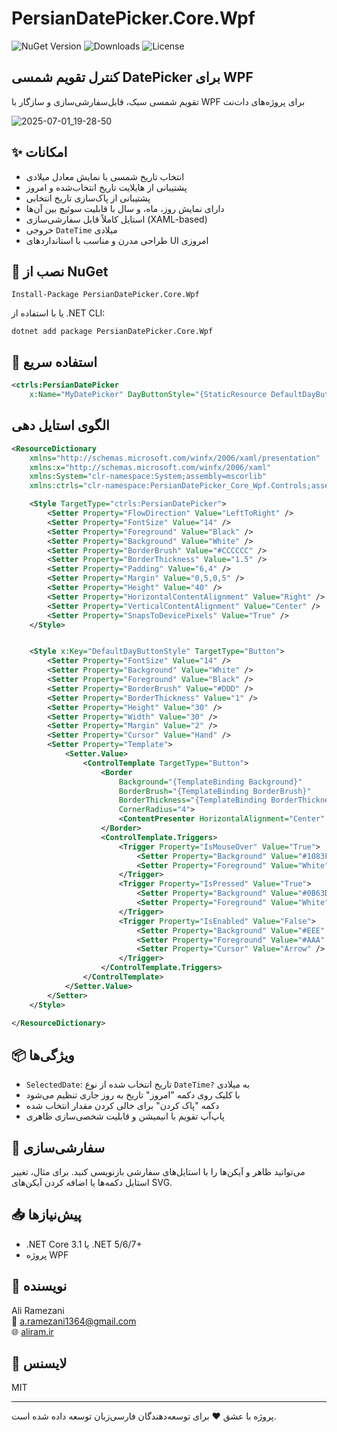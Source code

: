 # PersianDatePicker.Core.Wpf

![NuGet Version](https://img.shields.io/nuget/v/PersianDatePicker.Core.Wpf?color=blue)
![Downloads](https://img.shields.io/nuget/dt/PersianDatePicker.Core.Wpf?color=green)
![License](https://img.shields.io/github/license/aliramdev/PersianDatePicker.Core?color=orange)

## کنترل تقویم شمسی DatePicker برای WPF

تقویم شمسی سبک، قابل‌سفارشی‌سازی و سازگار با WPF برای پروژه‌های دات‌نت

![2025-07-01_19-28-50](https://github.com/user-attachments/assets/43602fa9-f9ba-4519-8ae2-f2481a3fc482)


## ✨ امکانات

- انتخاب تاریخ شمسی با نمایش معادل میلادی
- پشتیبانی از هایلایت تاریخ انتخاب‌شده و امروز
- پشتیبانی از پاک‌سازی تاریخ انتخابی
- دارای نمایش روز، ماه، و سال با قابلیت سوئیچ بین آن‌ها
- استایل کاملاً قابل سفارشی‌سازی (XAML-based)
- خروجی `DateTime` میلادی
- طراحی مدرن و مناسب با استانداردهای UI امروزی

## 🔧 نصب از NuGet

```
Install-Package PersianDatePicker.Core.Wpf
```

یا با استفاده از .NET CLI:

```
dotnet add package PersianDatePicker.Core.Wpf
```

## 🚀 استفاده سریع

```xml
<ctrls:PersianDatePicker
    x:Name="MyDatePicker" DayButtonStyle="{StaticResource DefaultDayButtonStyle}" SelectedDate="{Binding MyDate}"/>
```

## الگوی استایل دهی

```xml
<ResourceDictionary
    xmlns="http://schemas.microsoft.com/winfx/2006/xaml/presentation"
    xmlns:x="http://schemas.microsoft.com/winfx/2006/xaml"
    xmlns:System="clr-namespace:System;assembly=mscorlib"
    xmlns:ctrls="clr-namespace:PersianDatePicker_Core_Wpf.Controls;assembly=PersianDatePicker.Core.Wpf">

    <Style TargetType="ctrls:PersianDatePicker">
        <Setter Property="FlowDirection" Value="LeftToRight" />
        <Setter Property="FontSize" Value="14" />
        <Setter Property="Foreground" Value="Black" />
        <Setter Property="Background" Value="White" />
        <Setter Property="BorderBrush" Value="#CCCCCC" />
        <Setter Property="BorderThickness" Value="1.5" />
        <Setter Property="Padding" Value="6,4" />
        <Setter Property="Margin" Value="0,5,0,5" />
        <Setter Property="Height" Value="40" />
        <Setter Property="HorizontalContentAlignment" Value="Right" />
        <Setter Property="VerticalContentAlignment" Value="Center" />
        <Setter Property="SnapsToDevicePixels" Value="True" />
    </Style>


    <Style x:Key="DefaultDayButtonStyle" TargetType="Button">
        <Setter Property="FontSize" Value="14" />
        <Setter Property="Background" Value="White" />
        <Setter Property="Foreground" Value="Black" />
        <Setter Property="BorderBrush" Value="#DDD" />
        <Setter Property="BorderThickness" Value="1" />
        <Setter Property="Height" Value="30" />
        <Setter Property="Width" Value="30" />
        <Setter Property="Margin" Value="2" />
        <Setter Property="Cursor" Value="Hand" />
        <Setter Property="Template">
            <Setter.Value>
                <ControlTemplate TargetType="Button">
                    <Border
                        Background="{TemplateBinding Background}"
                        BorderBrush="{TemplateBinding BorderBrush}"
                        BorderThickness="{TemplateBinding BorderThickness}"
                        CornerRadius="4">
                        <ContentPresenter HorizontalAlignment="Center" VerticalAlignment="Center" />
                    </Border>
                    <ControlTemplate.Triggers>
                        <Trigger Property="IsMouseOver" Value="True">
                            <Setter Property="Background" Value="#1083FF" />
                            <Setter Property="Foreground" Value="White" />
                        </Trigger>
                        <Trigger Property="IsPressed" Value="True">
                            <Setter Property="Background" Value="#0B63D7" />
                            <Setter Property="Foreground" Value="White" />
                        </Trigger>
                        <Trigger Property="IsEnabled" Value="False">
                            <Setter Property="Background" Value="#EEE" />
                            <Setter Property="Foreground" Value="#AAA" />
                            <Setter Property="Cursor" Value="Arrow" />
                        </Trigger>
                    </ControlTemplate.Triggers>
                </ControlTemplate>
            </Setter.Value>
        </Setter>
    </Style>

</ResourceDictionary>

```

## 📦 ویژگی‌ها

- `SelectedDate`: تاریخ انتخاب شده از نوع `DateTime?` به میلادی
- با کلیک روی دکمه "امروز" تاریخ به روز جاری تنظیم می‌شود
- دکمه "پاک کردن" برای خالی کردن مقدار انتخاب شده
- پاپ‌آپ تقویم با انیمیشن و قابلیت شخصی‌سازی ظاهری

## 🎨 سفارشی‌سازی

می‌توانید ظاهر و آیکن‌ها را با استایل‌های سفارشی بازنویسی کنید. برای مثال، تغییر استایل دکمه‌ها یا اضافه کردن آیکن‌های SVG.

## 📥 پیش‌نیازها

- .NET Core 3.1 یا .NET 5/6/7+
- پروژه WPF

## 👤 نویسنده

Ali Ramezani  
📧 a.ramezani1364@gmail.com  
🌐 [aliram.ir](https://aliram.ir)

## 📃 لایسنس

MIT

---

پروژه با عشق ❤️ برای توسعه‌دهندگان فارسی‌زبان توسعه داده شده است.
